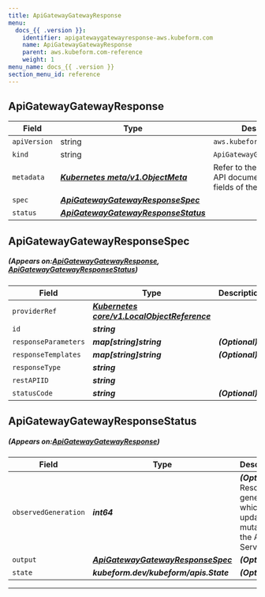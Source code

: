 ```yaml
---
title: ApiGatewayGatewayResponse
menu:
  docs_{{ .version }}:
    identifier: apigatewaygatewayresponse-aws.kubeform.com
    name: ApiGatewayGatewayResponse
    parent: aws.kubeform.com-reference
    weight: 1
menu_name: docs_{{ .version }}
section_menu_id: reference
---
```


## ApiGatewayGatewayResponse
| Field | Type | Description |
| ------ | ----- | ----------- |
| `apiVersion` | string | `aws.kubeform.com/v1alpha1` |
|    `kind` | string | `ApiGatewayGatewayResponse` |
| `metadata` | ***[Kubernetes meta/v1.ObjectMeta](https://kubernetes.io/docs/reference/generated/kubernetes-api/v1.13/#objectmeta-v1-meta)***|Refer to the Kubernetes API documentation for the fields of the `metadata` field.|
| `spec` | ***[ApiGatewayGatewayResponseSpec](#ApiGatewayGatewayResponseSpec)***||
| `status` | ***[ApiGatewayGatewayResponseStatus](#ApiGatewayGatewayResponseStatus)***||
## ApiGatewayGatewayResponseSpec
##### (Appears on:[ApiGatewayGatewayResponse](#ApiGatewayGatewayResponse), [ApiGatewayGatewayResponseStatus](#ApiGatewayGatewayResponseStatus))
| Field | Type | Description |
| ------ | ----- | ----------- |
| `providerRef` | ***[Kubernetes core/v1.LocalObjectReference](https://kubernetes.io/docs/reference/generated/kubernetes-api/v1.13/#localobjectreference-v1-core)***||
| `id` | ***string***||
| `responseParameters` | ***map[string]string***| ***(Optional)*** |
| `responseTemplates` | ***map[string]string***| ***(Optional)*** |
| `responseType` | ***string***||
| `restAPIID` | ***string***||
| `statusCode` | ***string***| ***(Optional)*** |
## ApiGatewayGatewayResponseStatus
##### (Appears on:[ApiGatewayGatewayResponse](#ApiGatewayGatewayResponse))
| Field | Type | Description |
| ------ | ----- | ----------- |
| `observedGeneration` | ***int64***| ***(Optional)*** Resource generation, which is updated on mutation by the API Server.|
| `output` | ***[ApiGatewayGatewayResponseSpec](#ApiGatewayGatewayResponseSpec)***| ***(Optional)*** |
| `state` | ***kubeform.dev/kubeform/apis.State***| ***(Optional)*** |
---
